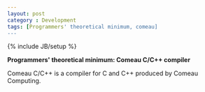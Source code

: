 ```yaml
---
layout: post
category : Development
tags: [Programmers' theoretical minimum, comeau]
---
```

{% include JB/setup %}

**Programmers' theoretical minimum: Comeau C/C++ compiler**

<!--more-->

Comeau C/C++ is a compiler for C and C++ produced by Comeau Computing.

